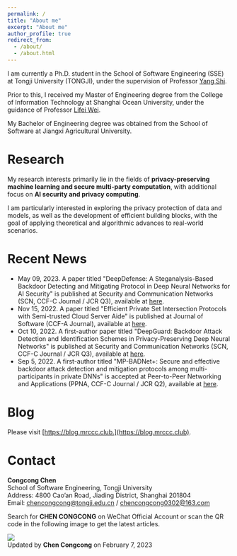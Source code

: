 ```yaml
---
permalink: /
title: "About me"
excerpt: "About me"
author_profile: true
redirect_from: 
  - /about/
  - /about.html
---
```


I am currently a Ph.D. student in the School of Software Engineering (SSE) at Tongji University (TONGJI), under the supervision of Professor [Yang Shi](https://sse.tongji.edu.cn/info/1212/3267.htm).  <br>

Prior to this, I received my Master of Engineering degree from the College of Information Technology at Shanghai Ocean University, under the guidance of Professor [Lifei Wei](https://cie.shmtu.edu.cn/2022/0612/c6356a175593/page.htm). 

My Bachelor of Engineering degree was obtained from the School of Software at Jiangxi Agricultural University.

# Research
My research interests primarily lie in the fields of **privacy-preserving machine learning and secure multi-party computation**, with additional focus on **AI security and privacy computing**.   <br>

I am particularly interested in exploring the privacy protection of data and models, as well as the development of efficient building blocks, with the goal of applying theoretical and algorithmic advances to real-world scenarios.

# Recent News
* May 09, 2023. A paper titled "DeepDefense: A Steganalysis-Based Backdoor Detecting and Mitigating Protocol in Deep Neural Networks for AI Security" is published at Security and Communication Networks (SCN, CCF-C Journal / JCR Q3), available at [here](https://doi.org/10.1155/2023/9308909).
* Nov 15, 2022. A paper titled "Efficient Private Set Intersection Protocols with Semi-trusted Cloud Server Aide" is published at Journal of Software (CCF-A Journal), available at [here](http://dx.doi.org/10.13328/j.cnki.jos.006397).
* Oct 10, 2022. A first-author paper titled "DeepGuard: Backdoor Attack Detection and Identification Schemes in Privacy-Preserving Deep Neural Networks" is published at Security and Communication Networks (SCN, CCF-C Journal / JCR Q3), available at [here](https://doi.org/10.1155/2022/2985308).
* Sep 5, 2022. A first-author titled "MP-BADNet+: Secure and effective backdoor attack detection and mitigation protocols among multi-participants in private DNNs" is accepted at Peer-to-Peer Networking and Applications (PPNA, CCF-C Journal / JCR Q2), available at [here](https://doi.org/10.1007/s12083-022-01377-6).

# Blog
Please visit [https://blog.mrccc.club.](https://blog.mrccc.club).

# Contact
<b>Congcong Chen</b> <br>
School of Software Engineering, Tongji University <br>
Address: 4800 Cao’an  Road, Jiading District, Shanghai 201804 <br>
Email: chencongcong@tongji.edu.cn / chencongcong0302@163.com <br>

Search for <b>CHEN CONGCONG</b> on WeChat Official Account or scan the QR code in the following image to get the latest articles.

<img src="https://chen-congcong.github.io/images/WeChat_QR.jpg" sytle="display: block;margin-left: auto;margin-right: auto;width: 50%;">
<!---Activity and Service--->
<!---Experience--->

<br>
Updated by <b>Chen Congcong</b> on February 7, 2023
